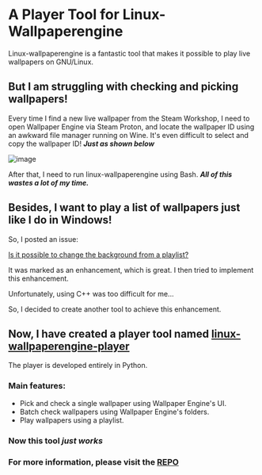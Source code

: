 # A Player Tool for Linux-Wallpaperengine

Linux-wallpaperengine is a fantastic tool that makes it possible to play live wallpapers on GNU/Linux.

## But I am struggling with checking and picking wallpapers!

Every time I find a new live wallpaper from the Steam Workshop, I need to open Wallpaper Engine via Steam Proton, and locate the wallpaper ID using an awkward file manager running on Wine. It's even difficult to select and copy the wallpaper ID! **_Just as shown below_**

![image](https://github.com/user-attachments/assets/af393197-4100-4b23-bf30-1a3ea09df191)

After that, I need to run linux-wallpaperengine using Bash. **_All of this wastes a lot of my time._**

## Besides, I want to play a list of wallpapers just like I do in Windows!

So, I posted an issue:

[Is it possible to change the background from a playlist?](https://github.com/Almamu/linux-wallpaperengine/issues/221)

It was marked as an enhancement, which is great. I then tried to implement this enhancement.

Unfortunately, using C++ was too difficult for me...

So, I decided to create another tool to achieve this enhancement.

## Now, I have created a player tool named [linux-wallpaperengine-player](https://github.com/DI-HUO-MING-YI/linux-wallpaperengine-player)

The player is developed entirely in Python.

### Main features:

- Pick and check a single wallpaper using Wallpaper Engine's UI.
- Batch check wallpapers using Wallpaper Engine's folders.
- Play wallpapers using a playlist.

### Now this tool **_just works_**

### For more information, please visit the [REPO](https://github.com/DI-HUO-MING-YI/linux-wallpaperengine-player)
